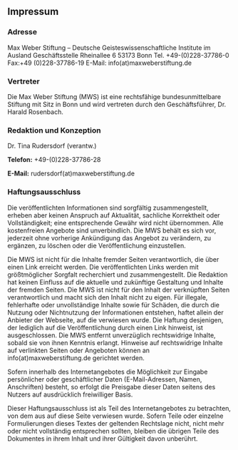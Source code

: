 ## Impressum

### Adresse

Max Weber Stiftung –
Deutsche Geisteswissenschaftliche Institute im Ausland
Geschäftsstelle
Rheinallee 6
53173 Bonn
Tel. +49-(0)228-37786-0
Fax:+49 (0)228-37786-19
E-Mail: info(at)maxweberstiftung.de

### Vertreter

Die Max Weber Stiftung (MWS) ist eine rechtsfähige bundesunmittelbare Stiftung mit Sitz in Bonn und wird vertreten durch den Geschäftsführer, Dr. Harald Rosenbach.

### Redaktion und Konzeption

Dr. Tina Rudersdorf (verantw.)

**Telefon:** +49-(0)228-37786-28

**E-Mail:** rudersdorf(at)maxweberstiftung.de


### Haftungsausschluss

Die veröffentlichten Informationen sind sorgfältig zusammengestellt, erheben aber keinen Anspruch auf Aktualität, sachliche Korrektheit oder Vollständigkeit; eine entsprechende Gewähr wird nicht übernommen. Alle kostenfreien Angebote sind unverbindlich. Die MWS behält es sich vor, jederzeit ohne vorherige Ankündigung das Angebot zu verändern, zu ergänzen, zu löschen oder die Veröffentlichung einzustellen.

Die MWS ist nicht für die Inhalte fremder Seiten verantwortlich, die über einen Link erreicht werden. Die veröffentlichten Links werden mit größtmöglicher Sorgfalt recherchiert und zusammengestellt. Die Redaktion hat keinen Einfluss auf die aktuelle und zukünftige Gestaltung und Inhalte der fremden Seiten. Die MWS ist nicht für den Inhalt der verknüpften Seiten verantwortlich und macht sich den Inhalt nicht zu eigen. Für illegale, fehlerhafte oder unvollständige Inhalte sowie für Schäden, die durch die Nutzung oder Nichtnutzung der Informationen entstehen, haftet allein der Anbieter der Webseite, auf die verwiesen wurde. Die Haftung desjenigen, der lediglich auf die Veröffentlichung durch einen Link hinweist, ist ausgeschlossen. Die MWS entfernt unverzüglich rechtswidrige Inhalte, sobald sie von ihnen Kenntnis erlangt. Hinweise auf rechtswidrige Inhalte auf verlinkten Seiten oder Angeboten können an info(at)maxweberstiftung.de gerichtet werden.

Sofern innerhalb des Internetangebotes die Möglichkeit zur Eingabe persönlicher oder geschäftlicher Daten (E-Mail-Adressen, Namen, Anschriften) besteht, so erfolgt die Preisgabe dieser Daten seitens des Nutzers auf ausdrücklich freiwilliger Basis.

Dieser Haftungsausschluss ist als Teil des Internetangebotes zu betrachten, von dem aus auf diese Seite verwiesen wurde. Sofern Teile oder einzelne Formulierungen dieses Textes der geltenden Rechtslage nicht, nicht mehr oder nicht vollständig entsprechen sollten, bleiben die übrigen Teile des Dokumentes in ihrem Inhalt und ihrer Gültigkeit davon unberührt.